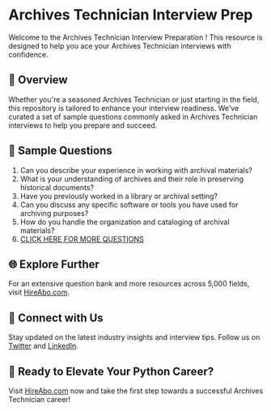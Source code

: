 # Archives Technician Interview Prep

Welcome to the Archives Technician Interview Preparation ! This resource is designed to help you ace your Archives Technician interviews with confidence.

## 🚀 Overview

Whether you're a seasoned Archives Technician or just starting in the field, this repository is tailored to enhance your interview readiness. We've curated a set of sample questions commonly asked in Archives Technician interviews to help you prepare and succeed.

## 📝 Sample Questions

1. Can you describe your experience in working with archival materials?
2. What is your understanding of archives and their role in preserving historical documents?
3. Have you previously worked in a library or archival setting?
4. Can you discuss any specific software or tools you have used for archiving purposes?
5. How do you handle the organization and cataloging of archival materials?
6. [CLICK HERE FOR MORE QUESTIONS](https://hireabo.com/job/18_2_16/Archives%20Technician)

## 🌐 Explore Further

For an extensive question bank and more resources across 5,000 fields, visit [HireAbo.com](https://www.hireabo.com).

## 📱 Connect with Us

Stay updated on the latest industry insights and interview tips. Follow us on [Twitter](https://twitter.com/hireabo) and [LinkedIn](https://www.linkedin.com/in/hire-abo-3609972a8/).

## 🚀 Ready to Elevate Your Python Career?

Visit [HireAbo.com](https://www.hireabo.com) now and take the first step towards a successful Archives Technician career!